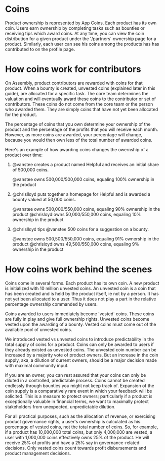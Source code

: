 # Coins

Product ownership is represented by App Coins.  Each product has its own coin.
Users earn ownership by completing tasks such as bounties or receiving tips
which award coins.  At any time, you can view the coin distribution for a given
product under the '/partners' ownership page for a product.  Similarly, each
user can see his coins among the products has has contributed to on the profile
page.

# How coins work for contributors

On Assembly, product contributors are rewarded with coins for that product.
When a bounty is created, unvested coins (explained later in this guide), are
allocated for a specific task. The core team determines the valuation and will
eventually award these coins to the contributor or set of contributors. These
coins do not come from the core team or the person who awarded them. They are
simply coins that have not yet been allocated for the product.

The percentage of coins that you own determine your ownership of the product
and the percentage of the profits that you will receive each month. However, as
more coins are awarded, your percentage will change, because you would then own
less of the total number of awarded coins.

Here's an example of how awarding coins changes the owernship of a product over
time:

1. @vanstee creates a product named Helpful and receives an initial share of
   500,000 coins.

   @vanstee owns 500,000/500,000 coins, equaling 100% ownership in the product

2. @chrislloyd puts together a homepage for Helpful and is awarded a bounty
   valued at 50,000 coins.

   @vanstee owns 500,000/550,000 coins, equaling 90% ownership in the product
   @chrisloyd owns 50,000/550,000 coins, equaling 10% ownership in the product

3. @chrislloyd tips @vanstee 500 coins for a suggestion on a bounty.

   @vanstee owns 500,500/550,000 coins, equaling 91% ownership in the product
   @chrisloyd owns 49,500/550,000 coins, equaling 9% ownership in the product

# How coins work behind the scenes

Coins come in several forms.  Each product has its own coin.  A new product is
initialized with 10 million unvested coins.  An unvested coin is a coin that
has been created and is held by the product itself, ie not by a person.  It has
not yet been allocated to a user.  Thus it does not play a part in the relative
percentage ownership commanded by users.  

Coins awarded to users immediately become 'vested' coins.  These coins are
fully in play and give full ownership rights.  Unvested coins become vested
upon the awarding of a bounty.  Vested coins must come out of the available
pool of unvested coins.

We introduced vested vs unvested coins to introduce predictability in the total
supply of coins for a product.  Coins can only be awarded to users if they
already existed as unvested coins.  The unvested coin number can be increased
by a majority vote of product owners.  But an increase in the coin supply, aka,
a dilution of current owners, should be a major decision made with maximal
community input.  

If you are an owner, you can rest assured that your coins can only be diluted
in a controlled, predictable process.  Coins cannot be created endlessly
through bounties you might not keep track of.  Expansion of the coin supply is
a comparatively rare event in which your feedback will be solicited.  This is a
measure to protect owners; particularly if a product is exceptionally valuable
in financial terms, we want to maximally protect stakeholders from unexpected,
unpredictable dilution.

For all practical purposes, such as the allocation of revenue, or exercising
product governance rights, a user's ownership is calculated as his percentage
of vested coins, not the total number of coins.  So, for example, if a product
has 10,000,000 total coins, but only 4,000,000 are vested, a user with
1,000,000 coins effectively owns 25% of the product.  He will receive 25% of
profits and have a 25% say in governance-related decisions.  Only vested coins
count towards profit disbursements and product management decisions.
